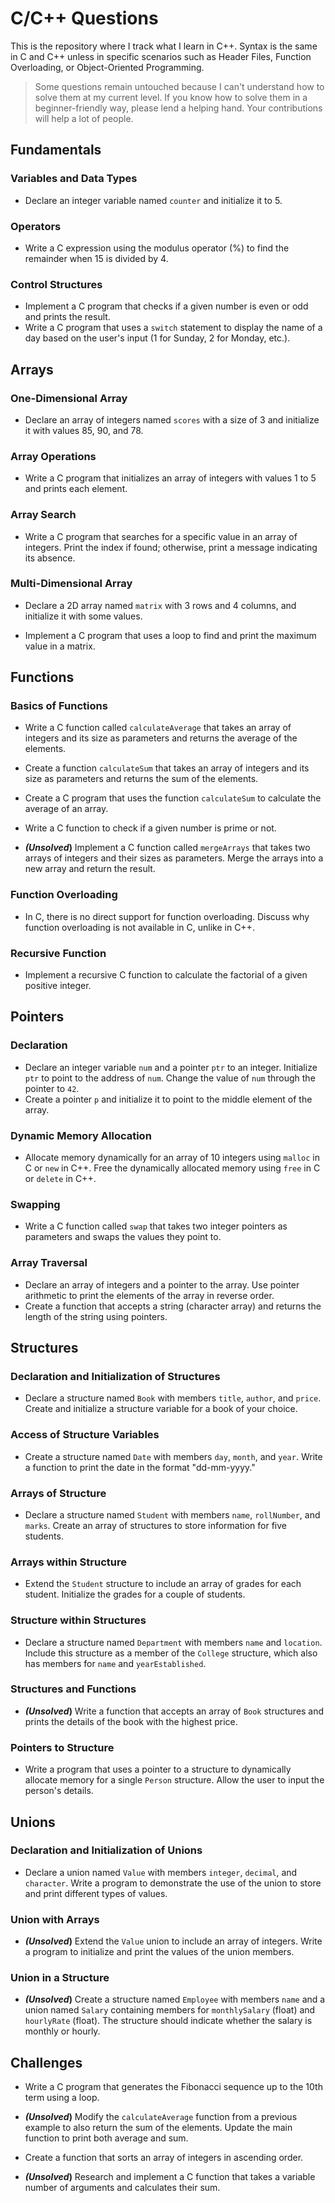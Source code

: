 # C/C++ Questions

This is the repository where I track what I learn in C++. Syntax is the same in C and C++ unless in specific scenarios such as Header Files, Function Overloading, or Object-Oriented Programming.

> Some questions remain untouched because I can't understand how to solve them at my current level. If you know how to solve them in a beginner-friendly way, please lend a helping hand. Your contributions will help a lot of people.

## Fundamentals

### Variables and Data Types

- Declare an integer variable named `counter` and initialize it to 5.

### Operators

- Write a C expression using the modulus operator (%) to find the remainder when 15 is divided by 4.

### Control Structures

- Implement a C program that checks if a given number is even or odd and prints the result.
- Write a C program that uses a `switch` statement to display the name of a day based on the user's input (1 for Sunday, 2 for Monday, etc.).

## Arrays

### One-Dimensional Array

- Declare an array of integers named `scores` with a size of 3 and initialize it with values 85, 90, and 78.

### Array Operations

- Write a C program that initializes an array of integers with values 1 to 5 and prints each element.

### Array Search

- Write a C program that searches for a specific value in an array of integers. Print the index if found; otherwise, print a message indicating its absence.

### Multi-Dimensional Array

- Declare a 2D array named `matrix` with 3 rows and 4 columns, and initialize it with some values.

- Implement a C program that uses a loop to find and print the maximum value in a matrix.

## Functions

### Basics of Functions

- Write a C function called `calculateAverage` that takes an array of integers and its size as parameters and returns the average of the elements.

- Create a function `calculateSum` that takes an array of integers and its size as parameters and returns the sum of the elements.

- Create a C program that uses the function `calculateSum` to calculate the average of an array.

- Write a C function to check if a given number is prime or not.

- **_(Unsolved_)** Implement a C function called `mergeArrays` that takes two arrays of integers and their sizes as parameters. Merge the arrays into a new array and return the result.

### Function Overloading

- In C, there is no direct support for function overloading. Discuss why function overloading is not available in C, unlike in C++.

### Recursive Function

- Implement a recursive C function to calculate the factorial of a given positive integer.

## Pointers

### Declaration

- Declare an integer variable `num` and a pointer `ptr` to an integer. Initialize `ptr` to point to the address of `num`. Change the value of `num` through the pointer to `42`.
- Create a pointer `p` and initialize it to point to the middle element of the array.

### Dynamic Memory Allocation

- Allocate memory dynamically for an array of 10 integers using `malloc` in C or `new` in C++. Free the dynamically allocated memory using `free` in C or `delete` in C++.

### Swapping

- Write a C function called `swap` that takes two integer pointers as parameters and swaps the values they point to.

### Array Traversal

- Declare an array of integers and a pointer to the array. Use pointer arithmetic to print the elements of the array in reverse order.
- Create a function that accepts a string (character array) and returns the length of the string using pointers.

## Structures

### Declaration and Initialization of Structures

- Declare a structure named `Book` with members `title`, `author`, and `price`. Create and initialize a structure variable for a book of your choice.

### Access of Structure Variables

- Create a structure named `Date` with members `day`, `month`, and `year`. Write a function to print the date in the format "dd-mm-yyyy."

### Arrays of Structure

- Declare a structure named `Student` with members `name`, `rollNumber`, and `marks`. Create an array of structures to store information for five students.

### Arrays within Structure

- Extend the `Student` structure to include an array of grades for each student. Initialize the grades for a couple of students.

### Structure within Structures

- Declare a structure named `Department` with members `name` and `location`. Include this structure as a member of the `College` structure, which also has members for `name` and `yearEstablished`.

### Structures and Functions

- **_(Unsolved_)** Write a function that accepts an array of `Book` structures and prints the details of the book with the highest price.

### Pointers to Structure

- Write a program that uses a pointer to a structure to dynamically allocate memory for a single `Person` structure. Allow the user to input the person's details.

## Unions

### Declaration and Initialization of Unions

- Declare a union named `Value` with members `integer`, `decimal`, and `character`. Write a program to demonstrate the use of the union to store and print different types of values.

### Union with Arrays

- **_(Unsolved_)** Extend the `Value` union to include an array of integers. Write a program to initialize and print the values of the union members.

### Union in a Structure

- **_(Unsolved_)** Create a structure named `Employee` with members `name` and a union named `Salary` containing members for `monthlySalary` (float) and `hourlyRate` (float). The structure should indicate whether the salary is monthly or hourly.

## Challenges

- Write a C program that generates the Fibonacci sequence up to the 10th term using a loop.

- **_(Unsolved_)** Modify the `calculateAverage` function from a previous example to also return the sum of the elements. Update the main function to print both average and sum.

- Create a function that sorts an array of integers in ascending order.

- **_(Unsolved_)** Research and implement a C function that takes a variable number of arguments and calculates their sum.

